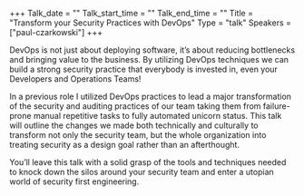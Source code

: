 +++
Talk_date = ""
Talk_start_time = ""
Talk_end_time = ""
Title = "Transform your Security Practices with DevOps"
Type = "talk"
Speakers = ["paul-czarkowski"]
+++

DevOps is not just about deploying software, it’s about reducing bottlenecks and bringing value to the business. By utilizing DevOps techniques we can build a strong security practice that everybody is invested in, even your Developers and Operations Teams!

In a previous role I utilized DevOps practices to lead a major transformation of the security and auditing practices of our team taking them from failure-prone manual repetitive tasks to fully automated unicorn status. This talk will outline the changes we made both technically and culturally to transform not only the security team, but the whole organization into treating security as a design goal rather than an afterthought.

You’ll leave this talk with a solid grasp of the tools and techniques needed to knock down the silos around your security team and enter a utopian world of security first engineering.
